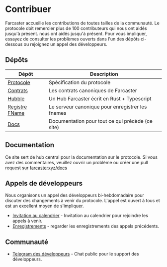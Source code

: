 # Contribuer
Farcaster accueille les contributions de toutes tailles de la communauté. Le protocole doit remercier plus de 100 contributeurs qui nous ont aidés jusqu'à présent.
nous ont aidés jusqu'à présent.
Pour vous impliquer, essayez de consulter les problèmes ouverts dans l'un des dépôts ci-dessous ou rejoignez un appel des développeurs.
## Dépôts
| Dépôt                                                       | Description                                  |
| ----------------------------------------------------------- | -------------------------------------------- |
| [Protocole](https://github.com/farcasterxyz/protocol)       | Spécification du protocole                   |
| [Contrats](https://github.com/farcasterxyz/contracts)       | Les contrats canoniques de Farcaster         |
| [Hubble](https://github.com/farcasterxyz/hub-monorepo)      | Un Hub Farcaster écrit en Rust + Typescript  |
| [Registre FName](https://github.com/farcasterxyz/fname-registry) | Le serveur canonique pour enregistrer les fnames |
| [Docs](https://github.com/farcasterxyz/www)                 | Documentation pour tout ce qui précède (ce site) |
## Documentation
Ce site sert de hub central pour la documentation sur le protocole. Si vous avez des commentaires, veuillez ouvrir un problème ou
créer une pull request sur [farcasterxyz/docs](https://github.com/farcasterxyz/docs)
## Appels de développeurs
Nous organisons un appel des développeurs bi-hebdomadaire pour discuter des changements à venir du protocole. L'appel est ouvert à tous et est un
excellent moyen de s'impliquer.
- [Invitation au calendrier](https://calendar.google.com/calendar/u/0?cid=NjA5ZWM4Y2IwMmZiMWM2ZDYyMTkzNWM1YWNkZTRlNWExN2YxOWQ2NDU3NTA3MjQwMTk3YmJlZGFjYTQ3MjZlOEBncm91cC5jYWxlbmRhci5nb29nbGUuY29t) -
  Invitation au calendrier pour rejoindre les appels à venir.
- [Enregistrements](https://www.youtube.com/watch?v=lmGXWP5m1_Y&list=PL0eq1PLf6eUeZnPtyKMS6uN9I5iRIlnvq) - regarder les enregistrements
  des appels précédents.
## Communauté
- [Telegram des développeurs](https://t.me/farcasterdevchat) - Chat public pour le support des développeurs.